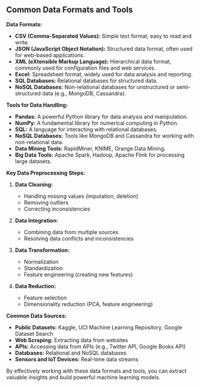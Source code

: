 ## Common Data Formats and Tools

**Data Formats:**

* **CSV (Comma-Separated Values):** Simple text format, easy to read and write.
* **JSON (JavaScript Object Notation):** Structured data format, often used for web-based applications.
* **XML (eXtensible Markup Language):** Hierarchical data format, commonly used for configuration files and web services.
* **Excel:** Spreadsheet format, widely used for data analysis and reporting.
* **SQL Databases:** Relational databases for structured data.
* **NoSQL Databases:** Non-relational databases for unstructured or semi-structured data (e.g., MongoDB, Cassandra).

**Tools for Data Handling:**

* **Pandas:** A powerful Python library for data analysis and manipulation.
* **NumPy:** A fundamental library for numerical computing in Python.
* **SQL:** A language for interacting with relational databases.
* **NoSQL Databases:** Tools like MongoDB and Cassandra for working with non-relational data.
* **Data Mining Tools:** RapidMiner, KNIME, Orange Data Mining.
* **Big Data Tools:** Apache Spark, Hadoop, Apache Flink for processing large datasets.

**Key Data Preprocessing Steps:**

1. **Data Cleaning:**
   * Handling missing values (imputation, deletion)
   - Removing outliers
   - Correcting inconsistencies

2. **Data Integration:**
   - Combining data from multiple sources
   - Resolving data conflicts and inconsistencies

3. **Data Transformation:**
   - Normalization
   - Standardization
   - Feature engineering (creating new features)

4. **Data Reduction:**
   - Feature selection
   - Dimensionality reduction (PCA, feature engineering)

**Common Data Sources:**

* **Public Datasets:** Kaggle, UCI Machine Learning Repository, Google Dataset Search
* **Web Scraping:** Extracting data from websites
* **APIs:** Accessing data from APIs (e.g., Twitter API, Google Books API)
* **Databases:** Relational and NoSQL databases
* **Sensors and IoT Devices:** Real-time data streams

By effectively working with these data formats and tools, you can extract valuable insights and build powerful machine learning models.
